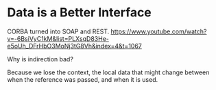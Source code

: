 # Data is a Better Interface

CORBA turned into SOAP and REST.
https://www.youtube.com/watch?v=-6BsiVyC1kM&list=PLXsqD83He-e5oUh_DFrHbO3MoNj3tG8Vh&index=4&t=1067

Why is indirection bad?

Because we lose the context, the local data that might change between when the reference was passed, and when it is used.

